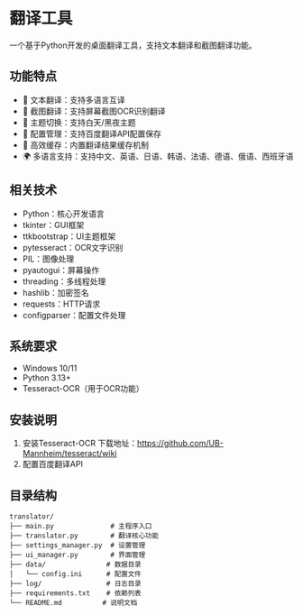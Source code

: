 # 翻译工具

一个基于Python开发的桌面翻译工具，支持文本翻译和截图翻译功能。

## 功能特点

- 📝 文本翻译：支持多语言互译
- 📸 截图翻译：支持屏幕截图OCR识别翻译
- 🎨 主题切换：支持白天/黑夜主题
- 💾 配置管理：支持百度翻译API配置保存
- 🚀 高效缓存：内置翻译结果缓存机制
- 🌍 多语言支持：支持中文、英语、日语、韩语、法语、德语、俄语、西班牙语

## 相关技术

- Python：核心开发语言
- tkinter：GUI框架
- ttkbootstrap：UI主题框架
- pytesseract：OCR文字识别
- PIL：图像处理
- pyautogui：屏幕操作
- threading：多线程处理
- hashlib：加密签名
- requests：HTTP请求
- configparser：配置文件处理

## 系统要求

- Windows 10/11
- Python 3.13+
- Tesseract-OCR（用于OCR功能）

## 安装说明

1. 安装Tesseract-OCR
下载地址：https://github.com/UB-Mannheim/tesseract/wiki
2. 配置百度翻译API

## 目录结构

```text
translator/
├── main.py              # 主程序入口
├── translator.py        # 翻译核心功能
├── settings_manager.py  # 设置管理
├── ui_manager.py        # 界面管理
├── data/               # 数据目录
│   └── config.ini      # 配置文件
├── log/                # 日志目录
├── requirements.txt    # 依赖列表
└── README.md          # 说明文档